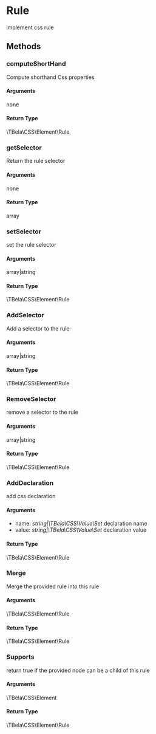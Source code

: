 # Rule

implement css rule

## Methods

### computeShortHand

Compute shorthand Css properties

#### Arguments

none

#### Return Type

\TBela\CSS\Element\Rule

### getSelector

Return the rule selector

#### Arguments

none

#### Return Type

array

### setSelector

set the rule selector

#### Arguments

array|string

#### Return Type

\TBela\CSS\Element\Rule

### AddSelector

Add a selector to the rule

#### Arguments

array|string

#### Return Type

\TBela\CSS\Element\Rule

### RemoveSelector

remove a selector to the rule

#### Arguments

array|string

#### Return Type

\TBela\CSS\Element\Rule

### AddDeclaration

add css declaration

#### Arguments

- name: _string|\TBela\CSS\Value\Set_ declaration name
- value: _string|\TBela\CSS\Value\Set_ declaration value

#### Return Type

\TBela\CSS\Element\Rule

### Merge

Merge the provided rule into this rule

#### Arguments

\TBela\CSS\Element\Rule

#### Return Type

\TBela\CSS\Element\Rule

### Supports

return true if the provided node can be a child of this rule

#### Arguments

\TBela\CSS\Element

#### Return Type

\TBela\CSS\Element\Rule
